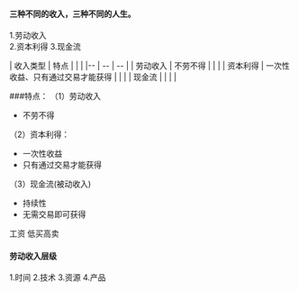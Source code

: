 #### 三种不同的收入，三种不同的人生。

1.劳动收入   
2.资本利得
3.现金流


| 收入类型 | 特点  | | |
|-- | -- | -- |
| 劳动收入 | 不劳不得 | | |
| 资本利得 | 一次性收益、只有通过交易才能获得 | | |
| 现金流 | | | |


###特点：
（1）劳动收入
* 不劳不得

（2）资本利得：
* 一次性收益
* 只有通过交易才能获得

（3）现金流(被动收入)
* 持续性
* 无需交易即可获得

工资 
低买高卖

#### 劳动收入层级  
1.时间
2.技术
3.资源
4.产品


